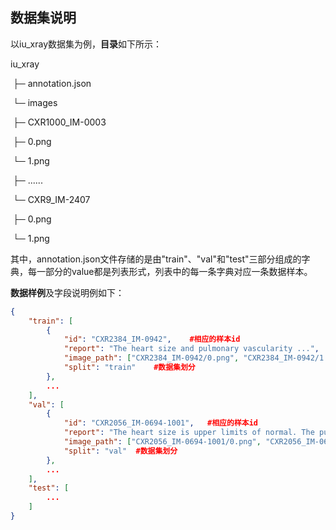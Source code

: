 ## 数据集说明

以iu_xray数据集为例，**目录**如下所示：

iu_xray

​	├─ annotation.json

​	└─ images

​			├─ CXR1000_IM-0003

​					├─  0.png

​					└─  1.png 

​			├─  ......

​			└─ CXR9_IM-2407

​					├─  0.png

​					└─  1.png 

其中，annotation.json文件存储的是由"train"、"val"和"test"三部分组成的字典，每一部分的value都是列表形式，列表中的每一条字典对应一条数据样本。

**数据样例**及字段说明例如下：

```json
{
	"train": [
    	{
        	"id": "CXR2384_IM-0942",	#相应的样本id
        	"report": "The heart size and pulmonary vascularity ...",	#样本对应的医学报告
        	"image_path": ["CXR2384_IM-0942/0.png", "CXR2384_IM-0942/1.png"],	#样本对应图像存储路径
        	"split": "train"	#数据集划分
    	},
    	...
	],
	"val": [
        {
            "id": "CXR2056_IM-0694-1001", 	#相应的样本id
            "report": "The heart size is upper limits of normal. The pulmonary XXXX and mediastinum...",	#样本对应的医学报告
            "image_path": ["CXR2056_IM-0694-1001/0.png", "CXR2056_IM-0694-1001/1.png"],	#样本对应图像存储路径
            "split": "val"	#数据集划分
		},
        ...
    ],
	"test": [
        ...
    ]
}
```

